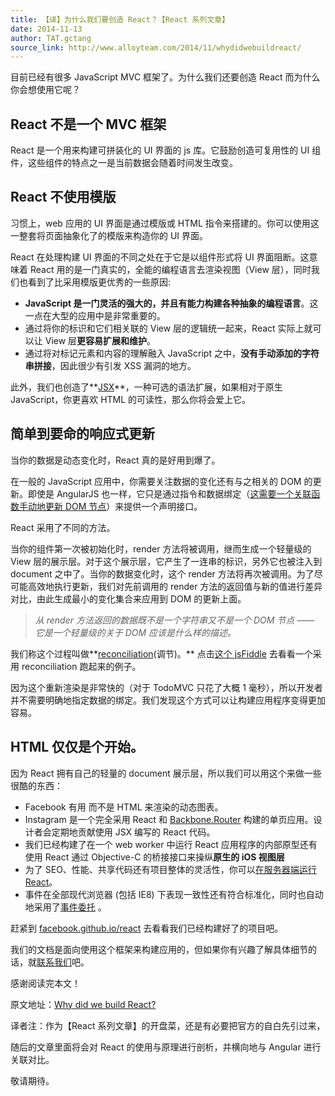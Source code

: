 ```yaml
---
title: 【译】为什么我们要创造 React？【React 系列文章】
date: 2014-11-13
author: TAT.gctang
source_link: http://www.alloyteam.com/2014/11/whydidwebuildreact/
---
```


目前已经有很多 JavaScript MVC 框架了。为什么我们还要创造 React 而为什么你会想使用它呢？

## React 不是一个 MVC 框架

React 是一个用来构建可拼装化的 UI 界面的 js 库。它鼓励创造可复用性的 UI 组件，这些组件的特点之一是当前数据会随着时间发生改变。

## React 不使用模版

习惯上，web 应用的 UI 界面是通过模版或 HTML 指令来搭建的。你可以使用这一整套将页面抽象化了的模版来构造你的 UI 界面。

React 在处理构建 UI 界面的不同之处在于它是以组件形式将 UI 界面阻断。这意味着 React 用的是一门真实的，全能的编程语言去渲染视图（View 层），同时我们也看到了比采用模版更优秀的一些原因:

-   **JavaScript 是一门灵活的强大的，并且有能力构建各种抽象的编程语言**。这一点在大型的应用中是非常重要的。
-   通过将你的标识和它们相关联的 View 层的逻辑统一起来，React 实际上就可以让 View 层**更容易扩展和维护**。
-   通过将对标记元素和内容的理解融入 JavaScript 之中，**没有手动添加的字符串拼接**，因此很少有引发 XSS 漏洞的地方。

此外，我们也创造了**[JSX](http://facebook.github.io/react/docs/jsx-in-depth.html "JSX")**，一种可选的语法扩展，如果相对于原生 JavaScript，你更喜欢 HTML 的可读性，那么你将会爱上它。

## 简单到要命的响应式更新

当你的数据是动态变化时，React 真的是好用到爆了。

在一般的 JavaScript 应用中，你需要关注数据的变化还有与之相关的 DOM 的更新。即使是 AngularJS 也一样，它只是通过指令和数据绑定（[这需要一个关联函数手动地更新 DOM 节点](https://code.angularjs.org/1.0.8/docs/guide/directive#reasonsbehindthecompilelinkseparation)）来提供一个声明接口。

React 采用了不同的方法。

当你的组件第一次被初始化时，render 方法将被调用，继而生成一个轻量级的 View 层的展示层。对于这个展示层，它产生了一连串的标识，另外它也被注入到 document 之中了。当你的数据变化时，这个 render 方法将再次被调用。为了尽可能高效地执行更新，我们对先前调用的 render 方法的返回值与新的值进行差异对比，由此生成最小的变化集合来应用到 DOM 的更新上面。

>  _从 render 方法返回的数据既不是一个字符串又不是一个 DOM 节点 —— 它是一个轻量级的关于 DOM 应该是什么样的描述。_ 

我们称这个过程叫做**[reconciliation](http://facebook.github.io/react/docs/reconciliation.html)(调节)。** 点击[这个 jsFiddle](http://jsfiddle.net/fv6RD/3/) 去看看一个采用 reconciliation 跑起来的例子。

因为这个重新渲染是非常快的（对于 TodoMVC 只花了大概 1 毫秒），所以开发者并不需要明确地指定数据的绑定。我们发现这个方式可以让构建应用程序变得更加容易。

## HTML 仅仅是个开始。

因为 React 拥有自己的轻量的 document 展示层，所以我们可以用这个来做一些很酷的东西：

-   Facebook 有用<canvas> 而不是 HTML 来渲染的动态图表。
-   Instagram 是一个完全采用 React 和 [Backbone.Router](http://backbonejs.org/#Router "backbone.Router") 构建的单页应用。设计者会定期地贡献使用 JSX 编写的 React 代码。
-   我们已经构建了在一个 web worker 中运行 React 应用程序的内部原型还有使用 React 通过 Objective-C 的桥接接口来操纵**原生的 iOS 视图层** 
-   为了 SEO、性能、共享代码还有项目整体的灵活性，你可以[在服务器端运行 React](https://github.com/petehunt/react-server-rendering-example)。
-   事件在全部现代浏览器 (包括 IE8) 下表现一致性还有符合标准化，同时也自动地采用了[事件委托](http://davidwalsh.name/event-delegate "event-delegate") 。

赶紧到 [facebook.github.io/react](http://facebook.github.io/react) 去看看我们已经构建好了的项目吧。

我们的文档是面向使用这个框架来构建应用的，但如果你有兴趣了解具体细节的话，就[联系我们](http://facebook.github.io/react/support.html)吧。

感谢阅读完本文！

原文地址：[Why did we build React?](http://facebook.github.io/react/blog/2013/06/05/why-react.html "Why did we build React?")

译者注：作为【React 系列文章】的开盘菜，还是有必要把官方的自白先引过来，

随后的文章里面将会对 React 的使用与原理进行剖析，并横向地与 Angular 进行关联对比。

敬请期待。